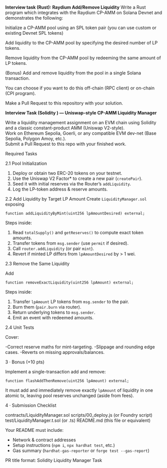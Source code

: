 **Interview task (Rust): Raydium Add/Remove Liquidity**
Write a Rust program which integrates with the Raydium CP-AMM on Solana Devnet and demonstrates the following:

Initialize a CP-AMM pool using an SPL token pair (you can use custom or existing Devnet SPL tokens)

Add liquidity to the CP-AMM pool by specifying the desired number of LP tokens.

Remove liquidity from the CP-AMM pool by redeeming the same amount of LP tokens.

(Bonus) Add and remove liquidity from the pool in a single Solana transaction.

You can choose if you want to do this off-chain (RPC client) or on-chain (CPI program).

Make a Pull Request to this repository with your solution. 


**Interview Task (Solidity ) — Uniswap-style CP-AMM Liquidity Manager**

Write a liquidity management assignment on an EVM chain using Solidity and a classic constant-product AMM (Uniswap V2-style).  
Work on Ethereum Sepolia, Goerli, or any compatible EVM dev-net (Base Sepolia, Polygon Amoy, etc.).  
Submit a Pull Request to this repo with your finished work.

Required Tasks

2.1 Pool Initialization
1. Deploy or obtain two ERC-20 tokens on your testnet.  
2. Use the Uniswap V2 Factor* to create a new pair (`createPair`).  
3. Seed it with initial reserves via the Router’s `addLiquidity`.  
4. Log the LP-token address & reserve amounts.

2.2 Add Liquidity by Target LP Amount
Create `LiquidityManager.sol` exposing

```solidity
function addLiquidityByMint(uint256 lpAmountDesired) external;
````

Steps inside:

1. Read `totalSupply()` and `getReserves()` to compute exact token amounts.
2. Transfer tokens from `msg.sender` (use `permit` if desired).
3. Call `router.addLiquidity` (or pair `mint`).
4. Revert if minted LP differs from `lpAmountDesired` by > 1 wei.

2.3 Remove the Same Liquidity

Add

```solidity
function removeExactLiquidity(uint256 lpAmount) external;
```

Steps inside:

1. Transfer `lpAmount` LP tokens from `msg.sender` to the pair.
2. Burn them (`pair.burn` via router).
3. Return underlying tokens to `msg.sender`.
4. Emit an event with redeemed amounts.

2.4 Unit Tests

Cover:

-Correct reserve maths for mint-targeting.
-Slippage and rounding edge cases.
-Reverts on missing approvals/balances.

3 · Bonus (+10 pts)

Implement a single-transaction add  and remove:

```solidity
function flashAddThenRemove(uint256 lpAmount) external;
```

It must add and immediately remove exactly `lpAmount` of liquidity in one atomic tx, leaving pool reserves unchanged (aside from fees).



4 · Submission Checklist

contracts/LiquidityManager.sol
scripts/00_deploy.js      (or Foundry script)
test/LiquidityManager.t.sol  (or .ts)
README.md                 (this file or equivalent)


Your README must include:

* Network & contract addresses
* Setup instructions (`npm i`, `npx hardhat test`, etc.)
* Gas summary (`hardhat-gas-reporter` or `forge test --gas-report`)

PR title format:
Solidity Liquidity Manager Task
